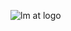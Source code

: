 
![lm at logo](https://user-images.githubusercontent.com/106263950/170313890-9e8712fe-b484-4193-9b4a-1555c48eed65.png)
